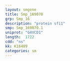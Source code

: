```yaml
---
layout: smgene
title: Smp_169070
grp: Smp_16
description: "protein sfi1"
smp: Smp_169070.1
uniprot: "G4VCD1"
length:  1722
cdd: "ns"
kk: K16489
categories: sm
---
```

